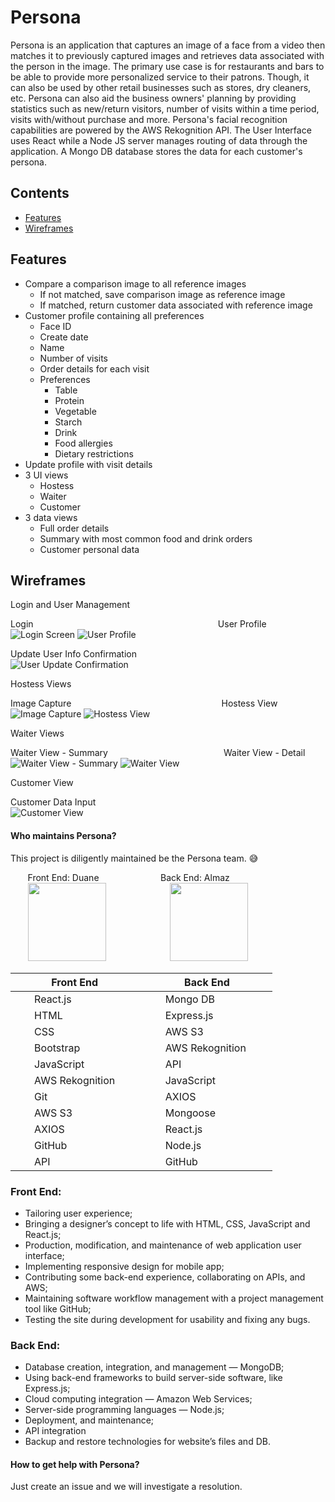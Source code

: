 # Persona
Persona is an application that captures an image of a face from a video then matches it to previously captured images and retrieves data associated with the person in the image. The primary use case is for restaurants and bars to be able to provide more personalized service to their patrons. Though, it can also be used by other retail businesses such as stores, dry cleaners, etc. Persona can also aid the business owners' planning by providing statistics such as new/return visitors, number of visits within a time period, visits with/without purchase and more. Persona's facial recognition capabilities are powered by the AWS Rekognition API. The User Interface uses React while a Node JS server manages routing of data through the application. A Mongo DB database stores the data for each customer's persona.

## Contents
- [Features](#features)
- [Wireframes](#wireframes)

## Features
* Compare a comparison image to all reference images
  * If not matched, save comparison image as reference image
  * If matched, return customer data associated with reference image
* Customer profile containing all preferences
  * Face ID
  * Create date
  * Name
  * Number of visits
  * Order details for each visit
  * Preferences
    * Table
    * Protein
    * Vegetable
    * Starch
    * Drink
    * Food allergies
    * Dietary restrictions
* Update profile with visit details
* 3 UI views
  * Hostess
  * Waiter
  * Customer
* 3 data views
  * Full order details
  * Summary with most common food and drink orders
  * Customer personal data

## Wireframes
Login and User Management

Login &nbsp; &nbsp; &nbsp; &nbsp; &nbsp; &nbsp; &nbsp; &nbsp; &nbsp; &nbsp; &nbsp; &nbsp; &nbsp; &nbsp; &nbsp; &nbsp; &nbsp; &nbsp; &nbsp; &nbsp; &nbsp; &nbsp; &nbsp; &nbsp; &nbsp;
&nbsp; &nbsp; &nbsp; &nbsp; &nbsp; &nbsp; &nbsp; &nbsp; &nbsp; &nbsp; &nbsp; &nbsp; User Profile <br />
![Login Screen](/planning/Login.png)  ![User Profile](/planning/User_Profile.png)

Update User Info Confirmation <br/>
![User Update Confirmation](/planning/User_Update_Confirmation.png)

Hostess Views

Image Capture &nbsp; &nbsp; &nbsp; &nbsp; &nbsp; &nbsp; &nbsp; &nbsp; &nbsp; &nbsp; &nbsp; &nbsp; &nbsp; &nbsp; &nbsp; &nbsp; &nbsp; &nbsp; &nbsp; &nbsp; &nbsp; &nbsp; &nbsp; &nbsp; &nbsp;
&nbsp; &nbsp; &nbsp; &nbsp; &nbsp;  Hostess View <br/>
![Image Capture](/planning/Image_Capture.png)  ![Hostess View](/planning/Hostess_View.png)

Waiter Views

Waiter View - Summary &nbsp; &nbsp; &nbsp; &nbsp; &nbsp; &nbsp; &nbsp; &nbsp; &nbsp; &nbsp; &nbsp; &nbsp; &nbsp; &nbsp; &nbsp; &nbsp; &nbsp; &nbsp; &nbsp; &nbsp; &nbsp; &nbsp; &nbsp;  Waiter View - Detail <br/>
![Waiter View - Summary](/planning/Waiter_View-Summary.png)  ![Waiter View](/planning/Waiter_View-Detail.png)

Customer View

Customer Data Input <br/>
![Customer View](/planning/Customer_View.png)

#### Who maintains Persona?
This project is diligently maintained be the Persona team. :sweat_smile:

&nbsp; &nbsp; &nbsp; &nbsp;Front End: Duane &nbsp; &nbsp; &nbsp; &nbsp; &nbsp; &nbsp; &nbsp; &nbsp; &nbsp; &nbsp; &nbsp; &nbsp;  Back End: Almaz   <br/>
&nbsp; &nbsp; &nbsp; &nbsp;<img src="/planning/Duane.png" width="125"> &nbsp; &nbsp; &nbsp; &nbsp; &nbsp;  &nbsp; &nbsp; &nbsp; &nbsp;  &nbsp; &nbsp; &nbsp; &nbsp;<img src="/planning/Almaz.png" width="125">

|   &nbsp; &nbsp; &nbsp; &nbsp;Front End  &nbsp; &nbsp;  &nbsp; &nbsp;| &nbsp; &nbsp; &nbsp; &nbsp;  Back End &nbsp; &nbsp; &nbsp; &nbsp; |
|-------------|------------|
|  &nbsp; &nbsp; &nbsp; &nbsp;React.js  &nbsp; &nbsp; &nbsp; &nbsp;   |  &nbsp; &nbsp; &nbsp; &nbsp;Mongo DB  &nbsp; &nbsp; &nbsp; &nbsp;  |
|  &nbsp; &nbsp; &nbsp; &nbsp;HTML   &nbsp; &nbsp; &nbsp; &nbsp;      |  &nbsp; &nbsp; &nbsp; &nbsp;Express.js  &nbsp; &nbsp; &nbsp; &nbsp;|
|  &nbsp; &nbsp; &nbsp; &nbsp;CSS   &nbsp; &nbsp; &nbsp; &nbsp;       |  &nbsp; &nbsp; &nbsp; &nbsp;AWS S3      &nbsp; &nbsp; &nbsp; &nbsp;|
|  &nbsp; &nbsp; &nbsp; &nbsp;Bootstrap  &nbsp; &nbsp; &nbsp; &nbsp;  |  &nbsp; &nbsp; &nbsp; &nbsp;AWS Rekognition &nbsp; &nbsp; &nbsp; &nbsp;|
|  &nbsp; &nbsp; &nbsp; &nbsp;JavaScript &nbsp; &nbsp; &nbsp; &nbsp; | &nbsp; &nbsp; &nbsp; &nbsp;API  &nbsp; &nbsp; &nbsp; &nbsp;|
|  &nbsp; &nbsp; &nbsp; &nbsp;AWS Rekognition &nbsp; &nbsp; &nbsp; &nbsp; | &nbsp; &nbsp; &nbsp; &nbsp;JavaScript &nbsp; &nbsp; &nbsp; &nbsp;|
|  &nbsp; &nbsp; &nbsp; &nbsp;Git &nbsp; &nbsp; &nbsp; &nbsp; | &nbsp; &nbsp; &nbsp; &nbsp;AXIOS  &nbsp; &nbsp; &nbsp; &nbsp;|
|  &nbsp; &nbsp; &nbsp; &nbsp;AWS S3  &nbsp; &nbsp; &nbsp; &nbsp;   | &nbsp; &nbsp; &nbsp; &nbsp;Mongoose &nbsp; &nbsp; &nbsp; &nbsp;|
|  &nbsp; &nbsp; &nbsp; &nbsp;AXIOS   &nbsp; &nbsp; &nbsp; &nbsp;   |  &nbsp; &nbsp; &nbsp; &nbsp;React.js  &nbsp; &nbsp; &nbsp; &nbsp;|
|  &nbsp; &nbsp; &nbsp; &nbsp;GitHub   &nbsp; &nbsp; &nbsp; &nbsp;   |  &nbsp; &nbsp; &nbsp; &nbsp;Node.js  &nbsp; &nbsp; &nbsp; &nbsp;|
|  &nbsp; &nbsp; &nbsp; &nbsp;API   &nbsp; &nbsp; &nbsp; &nbsp;   |  &nbsp; &nbsp; &nbsp; &nbsp;GitHub  &nbsp; &nbsp; &nbsp; &nbsp;|


### Front End:

- Tailoring user experience;
- Bringing a designer’s concept to life with HTML, CSS, JavaScript and React.js;
- Production, modification, and maintenance of web application user interface;
- Implementing responsive design for mobile app;
- Contributing some back-end experience, collaborating on APIs, and AWS;
- Maintaining software workflow management with a project management tool like GitHub;
- Testing the site during development for usability and fixing any bugs.

### Back End:

- Database creation, integration, and management — MongoDB;
- Using back-end frameworks to build server-side software, like Express.js;
- Cloud computing integration — Amazon Web Services;
- Server-side programming languages — Node.js;
- Deployment, and maintenance;
- API integration
- Backup and restore technologies for website’s files and DB.

#### How to get help with Persona?
Just create an issue and we will investigate a resolution.
